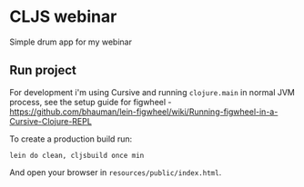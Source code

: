 # CLJS webinar 

Simple drum app for my webinar 


## Run project

For development i'm using Cursive
and running `clojure.main` in normal JVM process,
see the setup guide for figwheel - https://github.com/bhauman/lein-figwheel/wiki/Running-figwheel-in-a-Cursive-Clojure-REPL   

To create a production build run:

    lein do clean, cljsbuild once min

And open your browser in `resources/public/index.html`.
